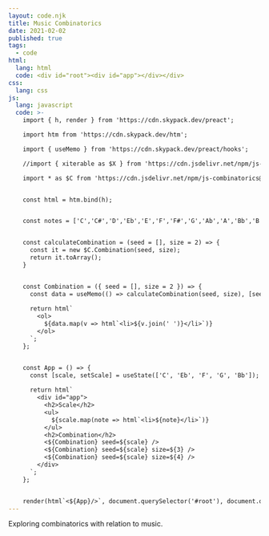 ```yaml
---
layout: code.njk
title: Music Combinatorics
date: 2021-02-02
published: true
tags:
  - code
html:
  lang: html
  code: <div id="root"><div id="app"></div></div>
css:
  lang: css
js:
  lang: javascript
  code: >-
    import { h, render } from 'https://cdn.skypack.dev/preact';

    import htm from 'https://cdn.skypack.dev/htm';

    import { useMemo } from 'https://cdn.skypack.dev/preact/hooks';

    //import { xiterable as $X } from 'https://cdn.jsdelivr.net/npm/js-xiterable@0.0.3/xiterable.min.js';

    import * as $C from 'https://cdn.jsdelivr.net/npm/js-combinatorics@1.4.5/combinatorics.js';


    const html = htm.bind(h);


    const notes = ['C','C#','D','Eb','E','F','F#','G','Ab','A','Bb','B'];


    const calculateCombination = (seed = [], size = 2) => {
      const it = new $C.Combination(seed, size);
      return it.toArray();
    }


    const Combination = ({ seed = [], size = 2 }) => {
      const data = useMemo(() => calculateCombination(seed, size), [seed, size]);
      
      return html`
        <ol>
          ${data.map(v => html`<li>${v.join(' ')}</li>`)}
        </ol>
      `;
    };


    const App = () => {
      const [scale, setScale] = useState(['C', 'Eb', 'F', 'G', 'Bb']);
        
      return html`
        <div id="app">
          <h2>Scale</h2>
          <ul>
            ${scale.map(note => html`<li>${note}</li>`)}
          </ul>
          <h2>Combination</h2>
          <${Combination} seed=${scale} />
          <${Combination} seed=${scale} size=${3} />
          <${Combination} seed=${scale} size=${4} />
        </div>
      `;
    };


    render(html`<${App}/>`, document.querySelector('#root'), document.querySelector('#app'));
---
```

Exploring combinatorics with relation to music.